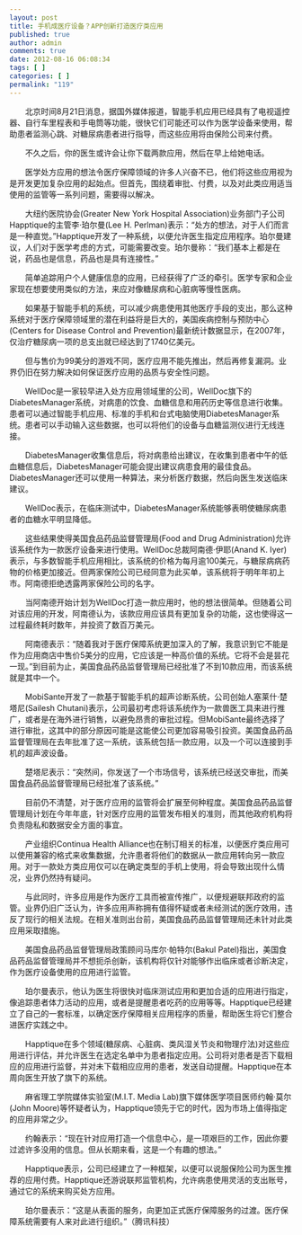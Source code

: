```yaml
---
layout: post
title: 手机成医疗设备？APP创新打造医疗类应用
published: true
author: admin
comments: true
date: 2012-08-16 06:08:34
tags: [ ]
categories: [ ]
permalink: "119"
---
```


  　　北京时间8月21日消息，据国外媒体报道，智能手机应用已经具有了电视遥控器、自行车里程表和手电筒等功能，很快它们可能还可以作为医学设备来使用，帮助患者监测心跳、对糖尿病患者进行指导，而这些应用将由保险公司来付费。



  　　不久之后，你的医生或许会让你下载两款应用，然后在早上给她电话。


　　医学处方应用的想法令医疗保障领域的许多人兴奋不已，他们将这些应用视为是开发更加复杂应用的起始点。但首先，围绕着审批、付费，以及对此类应用适当使用的监管等一系列问题，需要得以解决。

　　大纽约医院协会(Greater New York Hospital Association)业务部门子公司Happtique的主管李&middot;珀尔曼(Lee H. Perlman)表示：&ldquo;处方的想法，对于人们而言是一种直觉。&rdquo;Happtique开发了一种系统，以便允许医生指定应用程序。珀尔曼建议，人们对于医学考虑的方式，可能需要改变。珀尔曼称：&ldquo;我们基本上都是在说，药品也是信息，药品也是具有连接性。&rdquo;

　　简单追踪用户个人健康信息的应用，已经获得了广泛的牵引。医学专家和企业家现在想要使用类似的方法，来应对像糖尿病和心脏病等慢性医病。

　　如果基于智能手机的系统，可以减少病患使用其他医疗手段的支出，那么这种系统对于医疗保障领域里的潜在利益将是巨大的，美国疾病控制与预防中心(Centers for Disease Control and Prevention)最新统计数据显示，在2007年，仅治疗糖尿病一项的总支出就已经达到了1740亿美元。

　　但与售价为99美分的游戏不同，医疗应用不能先推出，然后再修复漏洞。业界仍旧在努力解决如何保证医疗应用的品质与安全性问题。

　　WellDoc是一家较早进入处方应用领域里的公司，WellDoc旗下的DiabetesManager系统，对病患的饮食、血糖信息和用药历史等信息进行收集。患者可以通过智能手机应用、标准的手机和台式电脑使用DiabetesManager系统。患者可以手动输入这些数据，也可以将他们的设备与血糖监测仪进行无线连接。

　　DiabetesManager收集信息后，将对病患给出建议，在收集到患者中午的低血糖信息后，DiabetesManager可能会提出建议病患食用的最佳食品。DiabetesManager还可以使用一种算法，来分析医疗数据，然后向医生发送临床建议。

　　WellDoc表示，在临床测试中，DiabetesManager系统能够表明使糖尿病患者的血糖水平明显降低。

　　这些结果使得美国食品药品监督管理局(Food and Drug Administration)允许该系统作为一款医疗设备来进行使用。WellDoc总裁阿南德&middot;伊耶(Anand K. Iyer)表示，与多数智能手机应用相比，该系统的价格为每月逾100美元，与糖尿病病药物的价格更加接近。但两家保险公司已经同意为此买单，该系统将于明年年初上市。阿南德拒绝透露两家保险公司的名字。

　　当阿南德开始计划为WellDoc打造一款应用时，他的想法很简单。但随着公司对该应用的开发，阿南德认为，该款应用应该具有更加复杂的功能，这也使得这一过程最终耗时数年，并投资了数百万美元。

　　阿南德表示：&ldquo;随着我对于医疗保障系统更加深入的了解，我意识到它不能是作为应用商店中售价5美分的应用，它应该是一种高价值的系统。它将不会是昙花一现。&rdquo;到目前为止，美国食品药品监督管理局已经批准了不到10款应用，而该系统就是其中一个。

　　MobiSante开发了一款基于智能手机的超声诊断系统，公司创始人塞莱什&middot;楚塔尼(Sailesh Chutani)表示，公司最初考虑将该系统作为一款兽医工具来进行推广，或者是在海外进行销售，以避免昂贵的审批过程。但MobiSante最终选择了进行审批，这其中的部分原因可能是这能使公司更加容易吸引投资。美国食品药品监督管理局在去年批准了这一系统，该系统包括一款应用，以及一个可以连接到手机的超声波设备。

　　楚塔尼表示：&ldquo;突然间，你发送了一个市场信号，该系统已经送交审批，而美国食品药品监督管理局已经批准了该系统。&rdquo;

　　目前仍不清楚，对于医疗应用的监管将会扩展至何种程度。美国食品药品监督管理局计划在今年年底，针对医疗应用的监管发布相关的准则，而其他政府机构将负责隐私和数据安全方面的事宜。

　　产业组织Continua Health Alliance也在制订相关的标准，以便医疗类应用可以使用兼容的格式来收集数据，允许患者将他们的数据从一款应用转向另一款应用。对于一款处方类应用仅可以在确定类型的手机上使用，将会导致出现什么情况，业界仍然持有疑问。

　　与此同时，许多应用是作为医疗工具而被宣传推广，以便规避联邦政府的监管。业界仍旧广泛认为，许多应用声称拥有值得怀疑或者未经测试的医疗效用，违反了现行的相关法规。在相关准则出台前，美国食品药品监督管理局还未针对此类应用采取措施。

　　美国食品药品监督管理局政策顾问马库尔&middot;帕特尔(Bakul Patel)指出，美国食品药品监督管理局并不想扼杀创新，该机构将仅针对能够作出临床或者诊断决定，作为医疗设备使用的应用进行监管。

　　珀尔曼表示，他认为医生将很快对临床测试应用和更加合适的应用进行指定，像追踪患者体力活动的应用，或者是提醒患者吃药的应用等等。Happtique已经建立了自己的一套标准，以确定医疗保障相关应用程序的质量，帮助医生将它们整合进医疗实践之中。

　　Happtique在多个领域(糖尿病、心脏病、类风湿关节炎和物理疗法)对这些应用进行评估，并允许医生在选定名单中为患者指定应用。公司将对患者是否下载相应的应用进行监督，并对未下载相应应用的患者，发送自动提醒。Happtique在本周向医生开放了旗下的系统。

　　麻省理工学院媒体实验室(M.I.T. Media Lab)旗下媒体医学项目医师约翰&middot;莫尔(John Moore)等怀疑者认为，Happtique领先于它的时代，因为市场上值得指定的应用非常之少。

　　约翰表示：&ldquo;现在针对应用打造一个信息中心，是一项艰巨的工作，因此你要过滤许多没用的信息。但从长期来看，这是一个有趣的想法。&rdquo;

　　Happtique表示，公司已经建立了一种框架，以便可以说服保险公司为医生推荐的应用付费。Happtique还游说联邦监管机构，允许病患使用灵活的支出账号，通过它的系统来购买处方应用。

　　珀尔曼表示：&ldquo;这是从表面的服务，向更加正式医疗保障服务的过渡。医疗保障系统需要有人来对此进行组织。&rdquo;（腾讯科技）